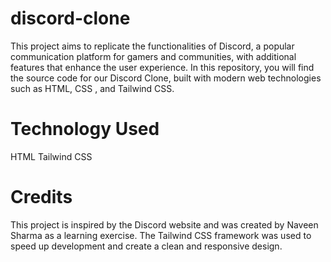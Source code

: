 # discord-clone
This project aims to replicate the functionalities of Discord, a popular communication platform for gamers and communities, with additional features that enhance the user experience. In this repository, you will find the source code for our Discord Clone, built with modern web technologies such as HTML, CSS , and Tailwind CSS.
# Technology Used
HTML
Tailwind CSS
# Credits
This project is inspired by the Discord website and was created by Naveen Sharma as a learning exercise. The Tailwind CSS framework was used to speed up development and create a clean and responsive design.
